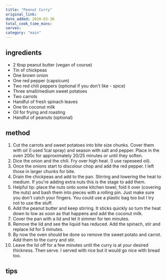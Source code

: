```yaml
---
title: "Peanut Curry"
original_link:
date_added: 2020-03-30
total_cook_time_mins:
serves:
category: "main"
---
```


## ingredients

- 2 tbsp peanut butter (vegan of course)
- Tin of chickpeas
- One brown onion
- One red pepper (capsicum)
- Two red chili peppers (optional if you don't like - spice)
- Three small/medium sweet potatoes
- Two carrots
- Handful of fresh spinach leaves
- One tin coconut milk
- Oil for frying and roasting
- Handful of peanuts (optional)

## method

1. Cut the carrots and sweet potatoes into bite size chunks. Cover them with oil (I used 1cal spray) and season with salt and pepper. Place in the oven 200c for approximately 20/25 minutes or until they soften.
2. Dice the onion and the chili. Fry over high heat. (I use rapeseed oil).
3. Once the onions start to discolour chop and add the red pepper. I left those in larger chunks for bite.
4. Drain the chickpeas and add to the pan. Stirring and lowering the heat to medium. If you're adding extra nuts this is the stage to add them.
5. Helpful tip: place the nuts onto some kitchen towel, fold it over (covering the nuts) and bash them into pieces with a rolling pin. Just make sure you don't catch your fingers. You could use a plastic bag too but I try not to use the stuff.
6. Add the peanut butter and keep stirring. It sticks quickly so turn the heat down to low as soon as that happens and add the coconut milk.
7. Cover the pan with a lid and let it simmer for ten minutes.
8. Remove the lid and see the liquid has reduced. Add the spinach, stir and replace lid for 5 minutes.
9. By now the oven should be done so remove the sweet potato and carrot. Add them to the curry and stir.
10. Leave the lid off for a few minutes until the curry is at your desired thickness. Then serve. I served with rice but it would go nice with bread too.

## tips
